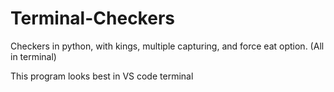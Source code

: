 # Terminal-Checkers
Checkers in python, with kings, multiple capturing, and force eat option. (All in terminal)

This program looks best in VS code terminal
